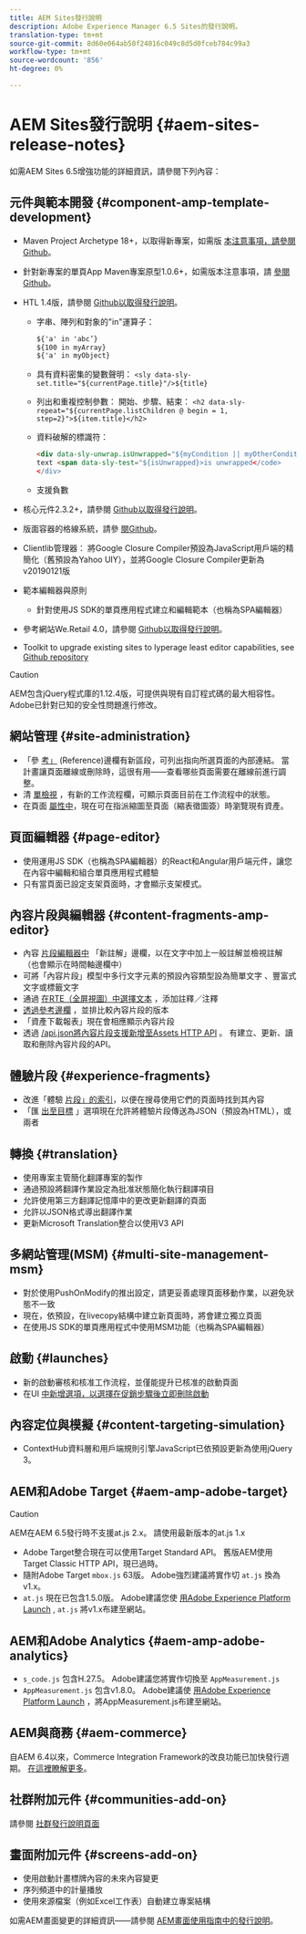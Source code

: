 ```yaml
---
title: AEM Sites發行說明
description: Adobe Experience Manager 6.5 Sites的發行說明。
translation-type: tm+mt
source-git-commit: 8d60e064ab50f24016c049c8d5d0fceb784c99a3
workflow-type: tm+mt
source-wordcount: '856'
ht-degree: 0%

---
```



# AEM Sites發行說明 {#aem-sites-release-notes}

如需AEM Sites 6.5增強功能的詳細資訊，請參閱下列內容：

## 元件與範本開發 {#component-amp-template-development}

* Maven Project Archetype 18+，以取得新專案，如需版 [本注意事項，請參閱Github](https://github.com/Adobe-Marketing-Cloud/aem-project-archetype/releases)。
* 針對新專案的單頁App Maven專案原型1.0.6+，如需版本注意事項，請 [參閱Github](https://github.com/adobe/aem-spa-project-archetype/releases)。
* HTL 1.4版，請參閱 [Github以取得發行說明](https://github.com/adobe/htl-spec/releases/tag/1.4)。

   * 字串、陣列和對象的&quot;in&quot;運算子：

      ```html
      ${'a' in 'abc’}
      ${100 in myArray}
      ${'a' in myObject}
      ```

   * 具有資料密集的變數聲明：
      `<sly data-sly-set.title="${currentPage.title}"/>${title}`

   * 列出和重複控制參數： 開始、步驟、結束：
      `<h2 data-sly-repeat="${currentPage.listChildren @ begin = 1, step=2}">${item.title}</h2>`

   * 資料破解的標識符：

      ```html
      <div data-sly-unwrap.isUnwrapped="${myCondition || myOtherCondition}">
      text <span data-sly-test="${isUnwrapped}>is unwrapped</code>
      </div>
      ```

   * 支援負數

* 核心元件2.3.2+，請參閱 [Github以取得發行說明](https://github.com/Adobe-Marketing-Cloud/aem-core-wcm-components/releases)。
* 版面容器的格線系統，請參 [閱Github](https://github.com/Adobe-Marketing-Cloud/aem-responsivegrid)。
* Clientlib管理器： 將Google Closure Compiler預設為JavaScript用戶端的精簡化（舊預設為Yahoo UIY），並將Google Closure Compiler更新為v20190121版
* 範本編輯器與原則

   * 針對使用JS SDK的單頁應用程式建立和編輯範本（也稱為SPA編輯器）

* 參考網站We.Retail 4.0，請參閱 [Github以取得發行說明](https://github.com/Adobe-Marketing-Cloud/aem-sample-we-retail/releases)。
* Toolkit to upgrade existing sites to lyperage least editor capabilities, see [Github repository](https://github.com/adobe/aem-modernize-tools)

>[!CAUTION]
>
>AEM包含jQuery程式庫的1.12.4版，可提供與現有自訂程式碼的最大相容性。 Adobe已針對已知的安全性問題進行修改。

## 網站管理 {#site-administration}

* 「參 [考」](/help/sites-authoring/author-environment-tools.md#references) (Reference)邊欄有新區段，可列出指向所選頁面的內部連結。 當計畫讓頁面離線或刪除時，這很有用——查看哪些頁面需要在離線前進行調整。
* 清 [單檢視](/help/sites-authoring/basic-handling.md#list-view) ，有新的工作流程欄，可顯示頁面目前在工作流程中的狀態。
* 在頁面 [屬性中](/help/sites-authoring/editing-page-properties.md)，現在可在指派縮圖至頁面（縮表徵圖簽）時瀏覽現有資產。

## 頁面編輯器 {#page-editor}

* 使用運用JS SDK（也稱為SPA編輯器）的React和Angular用戶端元件，讓您在內容中編輯和組合單頁應用程式體驗
* 只有當頁面已設定支架頁面時，才會顯示支架模式。

## 內容片段與編輯器 {#content-fragments-amp-editor}

* 內容 [片段編輯器中](/help/assets/content-fragments/content-fragments-variations.md#viewing-editing-deleting-annotations) 「新註解」邊欄，以在文字中加上一般註解並檢視註解（也會顯示在時間軸邊欄中）
* 可將「內容片段」模型中多行文字元素的預設內容類型設為簡單文字 [](/help/assets/content-fragments/content-fragments-models.md) 、豐富式文字或標籤文字
* 通過 [在RTE（全屏視圖）中選擇文本](/help/assets/content-fragments/content-fragments-variations.md#annotating-a-content-fragment) ，添加註釋／注釋
* [透過參考邊欄](/help/assets/content-fragments/content-fragments-managing.md#comparing-fragment-versions) ，並排比較內容片段的版本
* 「資產下載報表」現在會相應顯示內容片段
* 透過 [/api.json將內容片段支援新增至Assets HTTP API](/help/assets/assets-api-content-fragments.md) 。 有建立、更新、讀取和刪除內容片段的API。

## 體驗片段 {#experience-fragments}

* 改進「體驗 [片段」的索引](/help/sites-authoring/experience-fragments.md)，以便在搜尋使用它們的頁面時找到其內容
* 「匯 [出至目標](/help/sites-administering/experience-fragments-target.md) 」選項現在允許將體驗片段傳送為JSON（預設為HTML），或兩者

## 轉換 {#translation}

* 使用專案主管簡化翻譯專案的製作
* 通過預設將翻譯作業設定為批准狀態簡化執行翻譯項目
* 允許使用第三方翻譯記憶庫中的更改更新翻譯的頁面
* 允許以JSON格式導出翻譯作業
* 更新Microsoft Translation整合以使用V3 API

## 多網站管理(MSM) {#multi-site-management-msm}

* 對於使用PushOnModify的推出設定，請更妥善處理頁面移動作業，以避免狀態不一致
* 現在，依預設，在livecopy結構中建立新頁面時，將會建立獨立頁面
* 在使用JS SDK的單頁應用程式中使用MSM功能（也稱為SPA編輯器）

## 啟動 {#launches}

* 新的啟動審核和核准工作流程，並僅能提升已核准的啟動頁面
* 在UI [中新增選項，以選擇在促銷步驟後立即刪除啟動](/help/sites-authoring/launches-promoting.md#promoting-launch-pages)

## 內容定位與模擬 {#content-targeting-simulation}

* ContextHub資料層和用戶端規則引擎JavaScript已依預設更新為使用jQuery 3。

## AEM和Adobe Target {#aem-amp-adobe-target}

>[!CAUTION]
>
>AEM在AEM 6.5發行時不支援at.js 2.x。 請使用最新版本的at.js 1.x

* Adobe Target整合現在可以使用Target Standard API。 舊版AEM使用Target Classic HTTP API，現已過時。
* 隨附Adobe Target `mbox.js` 63版。 Adobe強烈建議將實作切 `at.js` 換為v1.x。
* `at.js` 現在已包含1.5.0版。 Adobe建議您使 [用Adobe Experience Platform Launch](https://www.adobe.com/experience-platform/launch.html) , `at.js` 將v1.x布建至網站。

## AEM和Adobe Analytics {#aem-amp-adobe-analytics}

* `s_code.js` 包含H.27.5。 Adobe建議您將實作切換至 `AppMeasurement.js`
* `AppMeasurement.js` 包含v1.8.0。 Adobe建議使 [用Adobe Experience Platform Launch](https://www.adobe.com/experience-platform/launch.html) ，將AppMeasurement.js布建至網站。

## AEM與商務 {#aem-commerce}

自AEM 6.4以來，Commerce Integration Framework的改良功能已加快發行週期。 [在這裡瞭解更多](https://www.adobe.io/apis/experiencecloud/commerce-integration-framework/docs.html)。

## 社群附加元件 {#communities-add-on}

請參閱 [社群發行說明頁面](../release-notes/communities-release-notes.md)

## 畫面附加元件 {#screens-add-on}

* 使用啟動計畫標牌內容的未來內容變更
* 序列頻道中的計量播放
* 使用來源檔案（例如Excel工作表）自動建立專案結構

如需AEM畫面變更的詳細資訊——請參閱 [AEM畫面使用指南中的發行說明](https://docs.adobe.com/content/help/en/experience-manager-screens/user-guide/aem-screens-introduction.html)。
